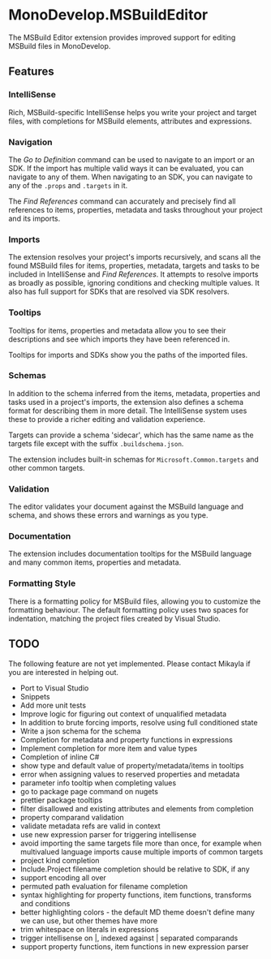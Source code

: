 # MonoDevelop.MSBuildEditor

The MSBuild Editor extension provides improved support for editing MSBuild files in MonoDevelop.

## Features

### IntelliSense

Rich, MSBuild-specific IntelliSense helps you write your project and target files, with completions for MSBuild elements, attributes and expressions.

### Navigation

The *Go to Definition* command can be used to navigate to an import or an SDK. If the import has multiple valid ways it can be evaluated, you can navigate to any of them. When navigating to an SDK, you can navigate to any of the `.props` and `.targets` in it.

The *Find References* command can accurately and precisely find all references to items, properties, metadata and tasks throughout your project and its imports.

### Imports

The extension resolves your project's imports recursively, and scans all the found MSBuild files for items, properties, metadata, targets and tasks to be included in IntelliSense and *Find References*. It attempts to resolve imports as broadly as possible, ignoring conditions and checking multiple values. It also has full support for SDKs that are resolved via SDK resolvers.

### Tooltips

Tooltips for items, properties and metadata allow you to see their descriptions and see which imports they have been referenced in.

Tooltips for imports and SDKs show you the paths of the imported files.

### Schemas

In addition to the schema inferred from the items, metadata, properties and tasks used in a project's imports, the extension also defines a schema format for describing them in more detail. The IntelliSense system uses these to provide a richer editing and validation experience.

Targets can provide a schema 'sidecar', which has the same name as the targets file except with the suffix `.buildschema.json`.

The extension includes built-in schemas for `Microsoft.Common.targets` and other common targets.

### Validation

The editor validates your document against the MSBuild language and schema, and shows these errors and warnings as you type.

### Documentation

The extension includes documentation tooltips for the MSBuild language and many common items, properties and metadata.

### Formatting Style

There is a formatting policy for MSBuild files, allowing you to customize the formatting behaviour. The default formatting policy uses two spaces for indentation, matching the project files created by Visual Studio.

## TODO

The following feature are not yet implemented. Please contact Mikayla if you are interested in helping out.

* Port to Visual Studio
* Snippets
* Add more unit tests
* Improve logic for figuring out context of unqualified metadata
* In addition to brute forcing imports, resolve using full conditioned state
* Write a json schema for the schema
* Completion for metadata and property functions in expressions
* Implement completion for more item and value types
* Completion of inline C#
* show type and default value of property/metadata/items in tooltips
* error when assigning values to reserved properties and metadata
* parameter info tooltip when completing values
* go to package page command on nugets
* prettier package tooltips
* filter disallowed and existing attributes and elements from completion
* property comparand validation
* validate metadata refs are valid in context
* use new expression parser for triggering intellisense
* avoid importing the same targets file more than once,
  for example when multivalued language imports cause
  multiple imports of common targets
* project kind completion
* Include.Project filename completion should be relative to SDK, if any
* support encoding all over
* permuted path evaluation for filename completion
* syntax highlighting for property functions, item functions, transforms and conditions
* better highlighting colors - the default MD theme doesn't define many we can use, but other themes have more
* trim whitespace on literals in expressions
* trigger intellisense on |, indexed against | separated comparands
* support property functions, item functions in new expression parser